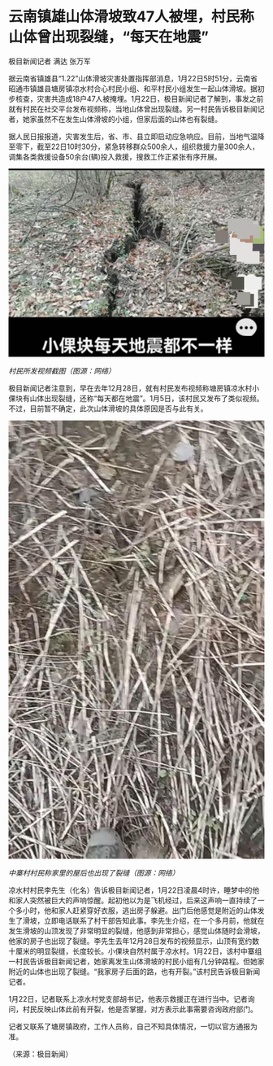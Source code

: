 # 云南镇雄山体滑坡致47人被埋，村民称山体曾出现裂缝，“每天在地震”

极目新闻记者 满达 张万军

据云南省镇雄县“1.22”山体滑坡灾害处置指挥部消息，1月22日5时51分，云南省昭通市镇雄县塘房镇凉水村合心村民小组、和平村民小组发生一起山体滑坡。据初步核查，灾害共造成18户47人被掩埋。1月22日，极目新闻记者了解到，事发之前就有村民在社交平台发布视频称，当地山体曾出现裂缝。另一村民告诉极目新闻记者，她家虽然不在发生山体滑坡的小组，但家后面的山体也有裂缝。

据人民日报报道，灾害发生后，省、市、县立即启动应急响应。目前，当地气温降至零下，截至22日10时30分，紧急转移群众500余人，组织救援力量300余人，调集各类救援设备50余台(辆)投入救援，搜救工作正紧张有序开展。

![0a998e2c0bd85f4d9789e9a8b6dba5f8.jpg](https://raw.githubusercontent.com/qqhsx/qqnews_image/main/2024/01/22/云南镇雄山体滑坡致47人被埋，村民称山体曾出现裂缝，“每天在地震”/0a998e2c0bd85f4d9789e9a8b6dba5f8.jpg)

 _村民所发视频截图（图源：网络）_

极目新闻记者注意到，早在去年12月28日，就有村民发布视频称塘房镇凉水村小倮块有山体出现裂缝，还称“每天都在地震”。1月5日，该村民又发布了类似视频。不过，目前暂不确定，此次山体滑坡的具体原因是否与此有关。

![00d0fb13e826014d0eb9745d333338f2.jpg](https://raw.githubusercontent.com/qqhsx/qqnews_image/main/2024/01/22/云南镇雄山体滑坡致47人被埋，村民称山体曾出现裂缝，“每天在地震”/00d0fb13e826014d0eb9745d333338f2.jpg)

_中寨村村民称家里的屋后也出现了裂缝（图源：网络）_

凉水村村民李先生（化名）告诉极目新闻记者，1月22日凌晨4时许，睡梦中的他和家人突然被巨大的声响惊醒。起初他以为是飞机经过，后来这声响一直持续了一个多小时，他和家人赶紧穿好衣服，逃出房子躲避。出门后他感觉是附近的山体发生了滑坡，立即电话联系了村干部告知此事。李先生介绍，在一个多月前，他就在发生滑坡的山顶发现了非常明显的裂缝，他感到非常担心，感觉山体随时会滑坡，他家的房子也出现了裂缝。李先生去年12月28日发布的视频显示，山顶有宽约数十厘米的明显裂缝，长度较长。小倮块自然村属于凉水村。1月22日，该村中寨组一村民告诉极目新闻记者，她家离发生山体滑坡的村民小组有几分钟路程。但她家附近的山体也出现了裂缝。“我家房子后面的路，也有开裂。”该村民告诉极目新闻记者。

1月22日，记者联系上凉水村党支部胡书记，他表示救援正在进行当中。记者询问，村民反映山体此前有开裂，他是否掌握，对方表示此事需要咨询政府部门。

记者又联系了塘房镇政府，工作人员称，自己不知具体情况，一切以官方通报为准。

（来源：极目新闻）

